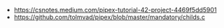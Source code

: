 * https://csnotes.medium.com/pipex-tutorial-42-project-4469f5dd5901
* https://github.com/tolmvad/pipex/blob/master/mandatory/childs.c